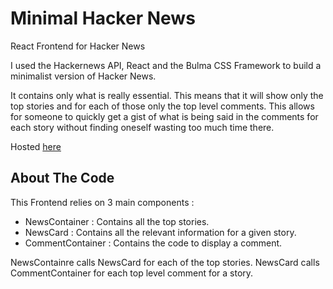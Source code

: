# Minimal Hacker News
React Frontend for Hacker News

I used the Hackernews API, React and the Bulma CSS Framework to build a minimalist version of Hacker News.

It contains only what is really essential. This means that it will show only the top stories and for each of those only the top level comments. This allows for someone to quickly get a gist of what is being said in the comments for each story without finding oneself
wasting too much time there.

Hosted [here](https://minimalhn.netlify.app/)

## About The Code
This Frontend relies on 3 main components :
- NewsContainer : Contains all the top stories.
- NewsCard :  Contains all the relevant information for a given story.
- CommentContainer :  Contains the code to display a comment.

NewsContainre calls NewsCard for each of the top stories.
NewsCard calls CommentContainer for each top level comment for a story.